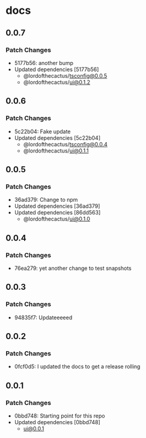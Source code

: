 # docs

## 0.0.7

### Patch Changes

- 5177b56: another bump
- Updated dependencies [5177b56]
  - @lordofthecactus/tsconfig@0.0.5
  - @lordofthecactus/ui@0.1.2

## 0.0.6

### Patch Changes

- 5c22b04: Fake update
- Updated dependencies [5c22b04]
  - @lordofthecactus/tsconfig@0.0.4
  - @lordofthecactus/ui@0.1.1

## 0.0.5

### Patch Changes

- 36ad379: Change to npm
- Updated dependencies [36ad379]
- Updated dependencies [86dd563]
  - @lordofthecactus/ui@0.1.0

## 0.0.4

### Patch Changes

- 76ea279: yet another change to test snapshots

## 0.0.3

### Patch Changes

- 94835f7: Updateeeeed

## 0.0.2

### Patch Changes

- 0fcf0d5: I updated the docs to get a release rolling

## 0.0.1

### Patch Changes

- 0bbd748: Starting point for this repo
- Updated dependencies [0bbd748]
  - ui@0.0.1
